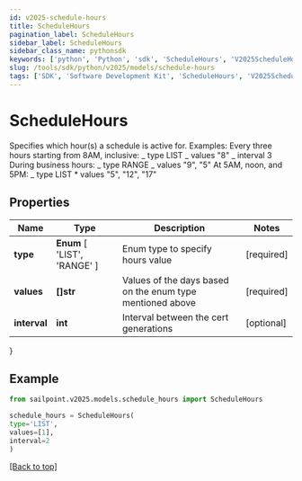 ```yaml
---
id: v2025-schedule-hours
title: ScheduleHours
pagination_label: ScheduleHours
sidebar_label: ScheduleHours
sidebar_class_name: pythonsdk
keywords: ['python', 'Python', 'sdk', 'ScheduleHours', 'V2025ScheduleHours']
slug: /tools/sdk/python/v2025/models/schedule-hours
tags: ['SDK', 'Software Development Kit', 'ScheduleHours', 'V2025ScheduleHours']
---
```


# ScheduleHours

Specifies which hour(s) a schedule is active for. Examples: Every three hours starting from 8AM, inclusive: _ type LIST _ values \"8\" _ interval 3 During business hours: _ type RANGE _ values \"9\", \"5\" At 5AM, noon, and 5PM: _ type LIST \* values \"5\", \"12\", \"17\"

## Properties

| Name | Type | Description | Notes |
| --- | --- | --- | --- |
| **type** | **Enum** [ 'LIST', 'RANGE' ] | Enum type to specify hours value | [required] |
| **values** | **[]str** | Values of the days based on the enum type mentioned above | [required] |
| **interval** | **int** | Interval between the cert generations | [optional] |

}

## Example

```python
from sailpoint.v2025.models.schedule_hours import ScheduleHours

schedule_hours = ScheduleHours(
type='LIST',
values=[1],
interval=2
)

```

[[Back to top]](#)
